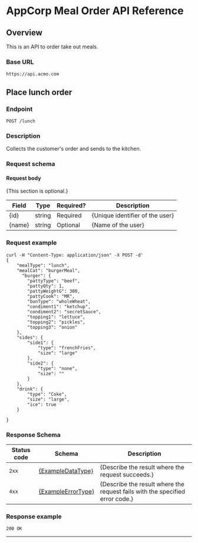 # AppCorp Meal Order API Reference

## Overview

This is an API to order take out meals.

### Base URL

```
https://api.acmo.com
```

## Place lunch order

### Endpoint

```
POST /lunch
```

### Description

Collects the customer's order and sends to the kitchen.  

### Request schema

#### Request body

{This section is optional.}

| Field  | Type   | Required? | Description                      |
|--------|--------|-----------|----------------------------------|
| {id}   | string | Required  | {Unique identifier of the user}  |
| {name} | string | Optional  | {Name of the user}               |


### Request example

```
curl -H "Content-Type: application/json" -X POST -d'
{
	"mealType": "lunch",
	"mealCat": "burgerMeal",
	  "burger": {
		"pattyType": "beef",
		"pattyQty": 1,
		"pattyWeightG": 300,
		"pattyCook": "MR",
		"bunType": "wholeWheat",
		"condiment1": "ketchup",
		"condiment2": "secretSauce",
		"topping1": "lettuce",
		"topping2": "pickles",
		"topping3": "onion"
	},
	"sides": {
		"side1": {
			"type": "frenchFries",
			"size": "large"
		},
		"side2": {
			"type": "none",
			"size": ""
		}
	},
	"drink": {
		"type": "Coke",
		"size": "large",
		"ice": true
	}

}
```

### Response Schema
| Status code | Schema                                  | Description          |
|-------------|-----------------------------------------|----------------------|
| `2xx`       | [{ExampleDataType}](#data-model)        | {Describe the result where the request succeeds.} |
| `4xx`       | [{ExampleErrorType}](#exampleerrortype) | {Describe the result where the request fails with the specified error code.} |

### Response example

```
200 OK
```
---
